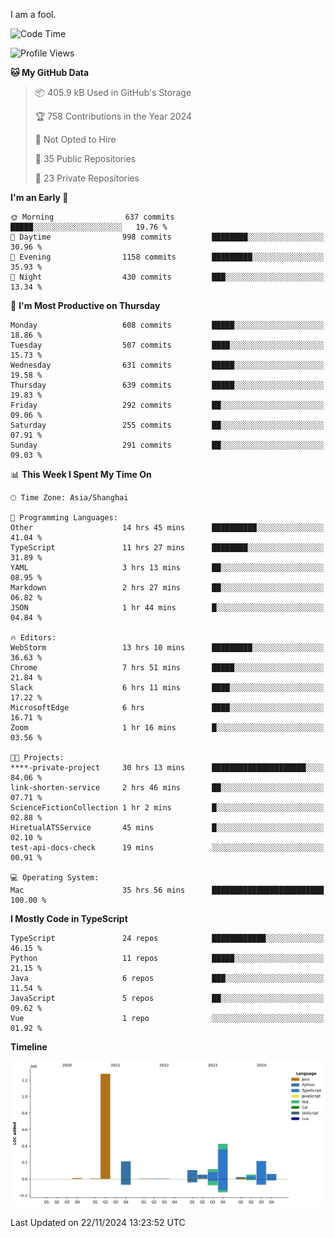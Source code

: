 I am a fool.

<!--START_SECTION:waka-->
![Code Time](http://img.shields.io/badge/Code%20Time-2%2C137%20hrs%209%20mins-blue)

![Profile Views](http://img.shields.io/badge/Profile%20Views-1-blue)

**🐱 My GitHub Data** 

> 📦 405.9 kB Used in GitHub's Storage 
 > 
> 🏆 758 Contributions in the Year 2024
 > 
> 🚫 Not Opted to Hire
 > 
> 📜 35 Public Repositories 
 > 
> 🔑 23 Private Repositories 
 > 
**I'm an Early 🐤** 

```text
🌞 Morning                637 commits         █████░░░░░░░░░░░░░░░░░░░░   19.76 % 
🌆 Daytime                998 commits         ████████░░░░░░░░░░░░░░░░░   30.96 % 
🌃 Evening                1158 commits        █████████░░░░░░░░░░░░░░░░   35.93 % 
🌙 Night                  430 commits         ███░░░░░░░░░░░░░░░░░░░░░░   13.34 % 
```
📅 **I'm Most Productive on Thursday** 

```text
Monday                   608 commits         █████░░░░░░░░░░░░░░░░░░░░   18.86 % 
Tuesday                  507 commits         ████░░░░░░░░░░░░░░░░░░░░░   15.73 % 
Wednesday                631 commits         █████░░░░░░░░░░░░░░░░░░░░   19.58 % 
Thursday                 639 commits         █████░░░░░░░░░░░░░░░░░░░░   19.83 % 
Friday                   292 commits         ██░░░░░░░░░░░░░░░░░░░░░░░   09.06 % 
Saturday                 255 commits         ██░░░░░░░░░░░░░░░░░░░░░░░   07.91 % 
Sunday                   291 commits         ██░░░░░░░░░░░░░░░░░░░░░░░   09.03 % 
```


📊 **This Week I Spent My Time On** 

```text
🕑︎ Time Zone: Asia/Shanghai

💬 Programming Languages: 
Other                    14 hrs 45 mins      ██████████░░░░░░░░░░░░░░░   41.04 % 
TypeScript               11 hrs 27 mins      ████████░░░░░░░░░░░░░░░░░   31.89 % 
YAML                     3 hrs 13 mins       ██░░░░░░░░░░░░░░░░░░░░░░░   08.95 % 
Markdown                 2 hrs 27 mins       ██░░░░░░░░░░░░░░░░░░░░░░░   06.82 % 
JSON                     1 hr 44 mins        █░░░░░░░░░░░░░░░░░░░░░░░░   04.84 % 

🔥 Editors: 
WebStorm                 13 hrs 10 mins      █████████░░░░░░░░░░░░░░░░   36.63 % 
Chrome                   7 hrs 51 mins       █████░░░░░░░░░░░░░░░░░░░░   21.84 % 
Slack                    6 hrs 11 mins       ████░░░░░░░░░░░░░░░░░░░░░   17.22 % 
MicrosoftEdge            6 hrs               ████░░░░░░░░░░░░░░░░░░░░░   16.71 % 
Zoom                     1 hr 16 mins        █░░░░░░░░░░░░░░░░░░░░░░░░   03.56 % 

🐱‍💻 Projects: 
****-private-project     30 hrs 13 mins      █████████████████████░░░░   84.06 % 
link-shorten-service     2 hrs 46 mins       ██░░░░░░░░░░░░░░░░░░░░░░░   07.71 % 
ScienceFictionCollection 1 hr 2 mins         █░░░░░░░░░░░░░░░░░░░░░░░░   02.88 % 
HiretualATSService       45 mins             █░░░░░░░░░░░░░░░░░░░░░░░░   02.10 % 
test-api-docs-check      19 mins             ░░░░░░░░░░░░░░░░░░░░░░░░░   00.91 % 

💻 Operating System: 
Mac                      35 hrs 56 mins      █████████████████████████   100.00 % 
```

**I Mostly Code in TypeScript** 

```text
TypeScript               24 repos            ████████████░░░░░░░░░░░░░   46.15 % 
Python                   11 repos            █████░░░░░░░░░░░░░░░░░░░░   21.15 % 
Java                     6 repos             ███░░░░░░░░░░░░░░░░░░░░░░   11.54 % 
JavaScript               5 repos             ██░░░░░░░░░░░░░░░░░░░░░░░   09.62 % 
Vue                      1 repo              ░░░░░░░░░░░░░░░░░░░░░░░░░   01.92 % 
```



**Timeline**

![Lines of Code chart](https://raw.githubusercontent.com/VeejaLiu/VeejaLiu/master/assets/bar_graph.png)


 Last Updated on 22/11/2024 13:23:52 UTC
<!--END_SECTION:waka-->
